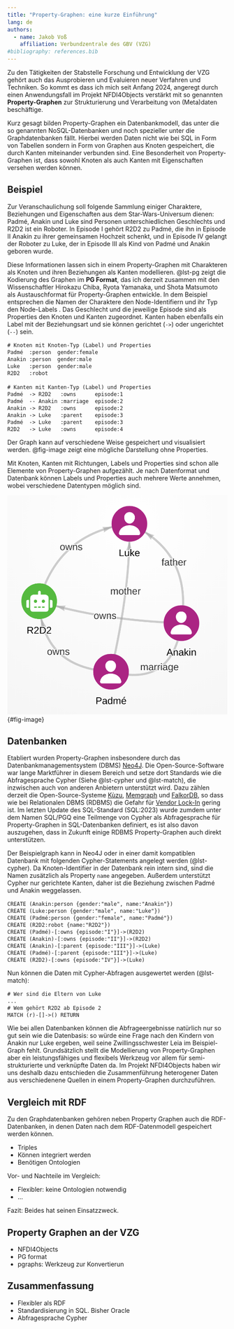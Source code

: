 ```yaml
---
title: "Property-Graphen: eine kurze Einführung"
lang: de
authors:
  - name: Jakob Voß
    affiliation: Verbundzentrale des GBV (VZG)
#bibliography: references.bib
---
```


Zu den Tätigkeiten der Stabstelle Forschung und Entwicklung der VZG gehört auch
das Ausprobieren und Evaluieren neuer Verfahren und Techniken. So kommt es dass
ich mich seit Anfang 2024, angeregt durch einen Anwendungsfall im Projekt
NFDI4Objects verstärkt mit so genannten **Property-Graphen** zur Strukturierung
und Verarbeitung von (Meta)daten beschäftige. 

Kurz gesagt bilden Property-Graphen ein Datenbankmodell, das unter die so
genannten NoSQL-Datenbanken und noch spezieller unter die Graphdatenbanken
fällt. Hierbei werden Daten nicht wie bei SQL in Form von Tabellen sondern in
Form von Graphen aus Knoten gespeichert, die durch Kanten miteinander verbunden
sind. Eine Besonderheit von Property-Graphen ist, dass sowohl Knoten als auch
Kanten mit Eigenschaften versehen werden können.

## Beispiel

Zur Veranschaulichung soll folgende Sammlung einiger Charaktere, Beziehungen
und Eigenschaften aus dem Star-Wars-Universum dienen: Padmé, Anakin und Luke
sind Personen unterschiedlichen Geschlechts und R2D2 ist ein Roboter. In
Episode I gehört R2D2 zu Padmé, die ihn in Episode II Anakin zu ihrer
gemeinsamen Hochzeit schenkt, und in Episode IV gelangt der Roboter zu Luke,
der in Episode III als Kind von Padmé und Anakin geboren wurde.

Diese Informationen lassen sich in einem Property-Graphen mit Charakteren als
Knoten und ihren Beziehungen als Kanten modellieren. @lst-pg zeigt die
Kodierung des Graphen im **PG Format**, das ich derzeit zusammen mit den
Wissenschaftler Hirokazu Chiba, Ryota Yamanaka, und Shota Matsumoto als
Austauschformat für Property-Graphen entwickle. In dem Beispiel entsprechen die
Namen der Charaktere den Node-Identifiern und ihr Typ den Node-Labels . Das
Geschlecht und die jeweilige Episode sind als Properties den Knoten und Kanten
zugeordnet. Kanten haben ebenfalls ein Label mit der Beziehungsart und sie
können gerichtet (`->`) oder ungerichtet (`--`) sein.

```{#lst-pg .pg lst-cap="Beispiel-Graph im PG Format"}
# Knoten mit Knoten-Typ (Label) und Properties
Padmé  :person  gender:female
Anakin :person  gender:male                 
Luke   :person  gender:male                 
R2D2   :robot              
   
# Kanten mit Kanten-Typ (Label) und Properties
Padmé  -> R2D2   :owns      episode:1
Padmé  -- Anakin :marriage  episode:2
Anakin -> R2D2   :owns      episode:2    
Anakin -> Luke   :parent    episode:3
Padmé  -> Luke   :parent    episode:3 
R2D2   -> Luke   :owns      episode:4
```

Der Graph kann auf verschiedene Weise gespeichert und visualisiert werden.
@fig-image zeigt eine mögliche Darstellung ohne Properties.

Mit Knoten, Kanten mit Richtungen, Labels und Properties sind schon alle
Elemente von Property-Graphen aufgezählt. Je nach Datenformat und Datenbank
können Labels und Properties auch mehrere Werte annehmen, wobei verschiedene
Datentypen möglich sind.

![](star-wars-blitzboard.png){#fig-image}


## Datenbanken

[Neo4J]: https://neo4j.com/
[Kùzu]: https://kuzudb.com/
[Memgraph]: https://memgraph.com/
[FalkorDB]: https://www.falkordb.com/
[Vendor Lock-In]: https://it-in-bibliotheken.de/management.html#vendor-lock-in
[Cypher]: https://opencypher.org/

Etabliert wurden Property-Graphen insbesondere durch das
Datenbankmanagementsystem (DBMS) [Neo4J]. Die Open-Source-Software war lange
Marktführer in diesem Bereich und setze dort Standards wie die Abfragesprache
Cypher (Siehe @lst-cypher und @lst-match), die inzwischen auch von anderen
Anbietern unterstützt wird. Dazu zählen derzeit die Open-Source-Systeme [Kùzu],
[Memgraph] und [FalkorDB], so dass wie bei Relationalen DBMS (RDBMS) die Gefahr
für [Vendor Lock-In] gering ist. Im letzten Update des SQL-Standard (SQL:2023)
wurde zumdem unter dem Namen SQL/PGQ eine Teilmenge von Cypher als
Abfragesprache für Property-Graphen in SQL-Datenbanken definiert, es ist also
davon auszugehen, dass in Zukunft einige RDBMS Property-Graphen auch direkt
unterstützen.

Der Beispielgraph kann in Neo4J oder in einer damit kompatiblen Datenbank mit folgenden Cypher-Statements angelegt werden (@lst-cypher). Da Knoten-Identifier in der Datenbank rein intern sind, sind die Namen zusätzlich als Property `name` angegeben. Außerdem unterstützt Cypher nur gerichtete Kanten, daher ist die Beziehung zwischen Padmé und Anakin weggelassen.

```{#lst-cypher .cypher lst-cap="Beispiel-Graph als Cypher-Statements"}
CREATE (Anakin:person {gender:"male", name:"Anakin"})
CREATE (Luke:person {gender:"male", name:"Luke"})
CREATE (Padmé:person {gender:"female", name:"Padmé"})
CREATE (R2D2:robot {name:"R2D2"})
CREATE (Padmé)-[:owns {episode:"I"}]->(R2D2)
CREATE (Anakin)-[:owns {episode:"II"}]->(R2D2)
CREATE (Anakin)-[:parent {episode:"III"}]->(Luke)
CREATE (Padmé)-[:parent {episode:"III"}]->(Luke)
CREATE (R2D2)-[:owns {episode:"IV"}]->(Luke)
```

Nun können die Daten mit Cypher-Abfragen ausgewertet werden (@lst-match):

```{#lst-match .cypher lst-cap="Abfragen in Cypher-Syntax"}
# Wer sind die Eltern von Luke
...
# Wem gehört R2D2 ab Episode 2
MATCH (r)-[]->() RETURN 
```

Wie bei allen Datenbanken können die Abfrageergebnisse natürlich nur so gut
sein wie die Datenbasis: so würde eine Frage nach den Kindern von Anakin nur
Luke ergeben, weil seine Zwillingsschwester Leia im Beispiel-Graph fehlt.
Grundsätzlich stellt die Modellierung von Property-Graphen aber ein
leistungsfähiges und flexibels Werkzeug vor allem für semi-strukturierte und
verknüpfte Daten da. Im Projekt NFDI4Objects haben wir uns deshalb dazu
entschieden die Zusammenführung heterogener Daten aus verschiedenene Quellen in
einem Property-Graphen durchzuführen.


## Vergleich mit RDF

Zu den Graphdatenbanken gehören neben Property Graphen auch die RDF-Datenbanken, in denen Daten nach dem RDF-Datenmodell gespeichert werden können.

- Triples
- Können integriert werden
- Benötigen Ontologien

Vor- und Nachteile im Vergleich:

- Flexibler: keine Ontologien notwendig
- ...

Fazit: Beides hat seinen Einsatzzweck.

## Property Graphen an der VZG

- NFDI4Objects
- PG format
- pgraphs: Werkzeug zur Konvertierun

## Zusammenfassung

- Flexibler als RDF
- Standardisierung in SQL. Bisher Oracle
- Abfragesprache Cypher

